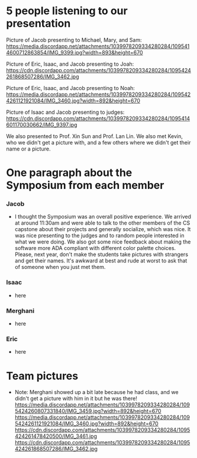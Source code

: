 # 5 people listening to our presentation
Picture of Jacob presenting to Michael, Mary, and Sam:
https://media.discordapp.net/attachments/1039978209334280284/1095414600712863854/IMG_9399.jpg?width=893&height=670

Picture of Eric, Isaac, and Jacob presenting to Joah:
https://cdn.discordapp.com/attachments/1039978209334280284/1095424261868507286/IMG_3462.jpg

Picture of Eric, Isaac, and Jacob presenting to Noah:
https://media.discordapp.net/attachments/1039978209334280284/1095424261121921084/IMG_3460.jpg?width=892&height=670

Picture of Isaac and Jacob presenting to judges:
https://cdn.discordapp.com/attachments/1039978209334280284/1095414601170030662/IMG_9397.jpg

We also presented to Prof. Xin Sun and Prof. Lan Lin. We also met Kevin, who we didn't get a picture with, and a few others where we didn't get their name or a picture.

# One paragraph about the Symposium from each member
### Jacob ###
- I thought the Symposium was an overall positive experience. We arrived at around 11:30am and were able to talk to the other members of the CS capstone about their projects and generally socialize, which was nice. It was nice presenting to the judges and to random people interested in what we were doing. We also got some nice feedback about making the software more ADA compliant with different color palette choices. Please, next year, don't make the students take pictures with strangers and get their names. It's awkward at best and rude at worst to ask that of someone when you just met them.

### Isaac ###
- here

### Merghani ###
- here

### Eric ###
- here

# Team pictures
- Note: Merghani showed up a bit late because he had class, and we didn't get a picture with him in it but he was there!
https://media.discordapp.net/attachments/1039978209334280284/1095424260807331840/IMG_3459.jpg?width=892&height=670
https://media.discordapp.net/attachments/1039978209334280284/1095424261121921084/IMG_3460.jpg?width=892&height=670
https://cdn.discordapp.com/attachments/1039978209334280284/1095424261478420500/IMG_3461.jpg
https://cdn.discordapp.com/attachments/1039978209334280284/1095424261868507286/IMG_3462.jpg
